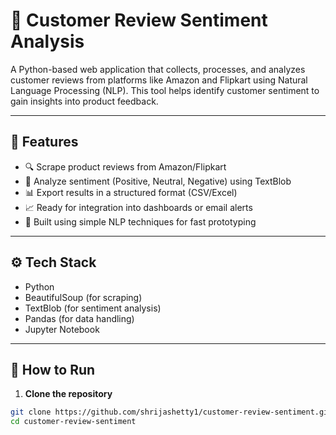 # 📝 Customer Review Sentiment Analysis

A Python-based web application that collects, processes, and analyzes customer reviews from platforms like Amazon and Flipkart using Natural Language Processing (NLP). This tool helps identify customer sentiment to gain insights into product feedback.

---

## 📌 Features

- 🔍 Scrape product reviews from Amazon/Flipkart
- 💬 Analyze sentiment (Positive, Neutral, Negative) using TextBlob
- 📊 Export results in a structured format (CSV/Excel)
- 📈 Ready for integration into dashboards or email alerts
- 🧠 Built using simple NLP techniques for fast prototyping

---

## ⚙️ Tech Stack

- Python
- BeautifulSoup (for scraping)
- TextBlob (for sentiment analysis)
- Pandas (for data handling)
- Jupyter Notebook

---

## 🚀 How to Run

1. **Clone the repository**

```bash
git clone https://github.com/shrijashetty1/customer-review-sentiment.git
cd customer-review-sentiment
